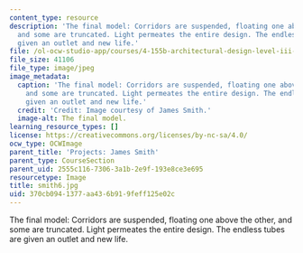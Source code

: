 ```yaml
---
content_type: resource
description: 'The final model: Corridors are suspended, floating one above the other,
  and some are truncated. Light permeates the entire design. The endless tubes are
  given an outlet and new life.'
file: /ol-ocw-studio-app/courses/4-155b-architectural-design-level-iii-a-student-center-for-mit-fall-2004/370cb0941377aa436b919feff125e02c_smith6.jpg
file_size: 41106
file_type: image/jpeg
image_metadata:
  caption: 'The final model: Corridors are suspended, floating one above the other,
    and some are truncated. Light permeates the entire design. The endless tubes are
    given an outlet and new life.'
  credit: 'Credit: Image courtesy of James Smith.'
  image-alt: The final model.
learning_resource_types: []
license: https://creativecommons.org/licenses/by-nc-sa/4.0/
ocw_type: OCWImage
parent_title: 'Projects: James Smith'
parent_type: CourseSection
parent_uid: 2555c116-7306-3a1b-2e9f-193e8ce3e695
resourcetype: Image
title: smith6.jpg
uid: 370cb094-1377-aa43-6b91-9feff125e02c
---
```

The final model: Corridors are suspended, floating one above the other, and some are truncated. Light permeates the entire design. The endless tubes are given an outlet and new life.